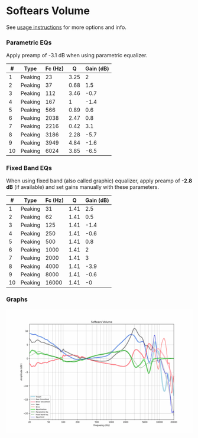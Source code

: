 # Softears Volume
See [usage instructions](https://github.com/jaakkopasanen/AutoEq#usage) for more options and info.

### Parametric EQs
Apply preamp of -3.1 dB when using parametric equalizer.

|   # | Type    |   Fc (Hz) |    Q |   Gain (dB) |
|-----|---------|-----------|------|-------------|
|   1 | Peaking |        23 | 3.25 |         2   |
|   2 | Peaking |        37 | 0.68 |         1.5 |
|   3 | Peaking |       112 | 3.46 |        -0.7 |
|   4 | Peaking |       167 | 1    |        -1.4 |
|   5 | Peaking |       566 | 0.89 |         0.6 |
|   6 | Peaking |      2038 | 2.47 |         0.8 |
|   7 | Peaking |      2216 | 0.42 |         3.1 |
|   8 | Peaking |      3186 | 2.28 |        -5.7 |
|   9 | Peaking |      3949 | 4.84 |        -1.6 |
|  10 | Peaking |      6024 | 3.85 |        -6.5 |

### Fixed Band EQs
When using fixed band (also called graphic) equalizer, apply preamp of **-2.8 dB** (if available) and set gains manually with these parameters.

|   # | Type    |   Fc (Hz) |    Q |   Gain (dB) |
|-----|---------|-----------|------|-------------|
|   1 | Peaking |        31 | 1.41 |         2.5 |
|   2 | Peaking |        62 | 1.41 |         0.5 |
|   3 | Peaking |       125 | 1.41 |        -1.4 |
|   4 | Peaking |       250 | 1.41 |        -0.6 |
|   5 | Peaking |       500 | 1.41 |         0.8 |
|   6 | Peaking |      1000 | 1.41 |         2   |
|   7 | Peaking |      2000 | 1.41 |         3   |
|   8 | Peaking |      4000 | 1.41 |        -3.9 |
|   9 | Peaking |      8000 | 1.41 |        -0.6 |
|  10 | Peaking |     16000 | 1.41 |        -0   |

### Graphs
![](./Softears%20Volume.png)
